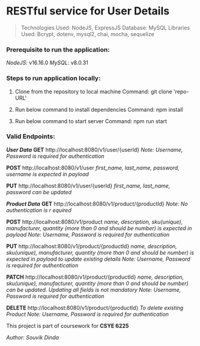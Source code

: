 # RESTful service for User Details

> Technologies Used: NodeJS, ExpressJS
> Database: MySQL
> Libraries Used: Bcrypt, dotenv, mysql2, chai, mocha, sequelize

### Prerequisite to run the application:
*NodeJS*: v16.16.0
*MySQL*: v8.0.31

### Steps to run application locally:
1. Clone from the repository to local machine
    Command: git clone 'repo-URL'

2. Run below command to install dependencies
    Command: npm install

3. Run below command to start server
    Command: npm run start

### Valid Endpoints:

**_User Data_**
**GET** http://localhost:8080/v1/user/{userId} 
    *Note: Username, Password is required for authentication*

**POST** http://localhost:8080/v1/user 
    *first_name, last_name, password, username is expected in payload*

**PUT** http://localhost:8080/v1/user/{userId}
    *first_name, last_name, password can be updated*


**_Product Data_**
**GET** http://localhost:8080/v1/product/{productId} 
    *Note: No authentication is r equired*

**POST** http://localhost:8080/v1/product 
    *name, description, sku(unique), manufacturer, quantity (more than 0 and should be number) is expected in payload*
    *Note: Username, Password is required for authentication*

**PUT** http://localhost:8080/v1/product/{productId}
    *name, description, sku(unique), manufacturer, quantity (more than 0 and should be number) is expected in payload to update existing details*
    *Note: Username, Password is required for authentication*

**PATCH** http://localhost:8080/v1/product/{productId}
    *name, description, sku(unique), manufacturer, quantity (more than 0 and should be number) can be updated. Updating all fields is not mandatory*
    *Note: Username, Password is required for authentication*

**DELETE** http://localhost:8080/v1/product/{productId}
    *To delete existing Product*
    *Note: Username, Password is required for authentication*

This project is part of coursework for **CSYE 6225**

_Author: Souvik Dinda_
